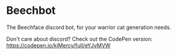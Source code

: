 # Beechbot
The Beechface discord bot, for your warrior cat generation needs.

Don't care about discord? Check out the CodePen version: https://codepen.io/kjMercy/full/eYJvMVW
